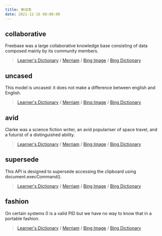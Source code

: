 ```yaml
---
title: 单词本
date: 2021-12-16 08:00:00
---
```


## collaborative

Freebase was a large collaborative knowledge base consisting of data composed mainly by its community members.

> [Learner's Dictionary](https://www.learnersdictionary.com/definition/collaborative) / [Merriam](https://www.merriam-webster.com/dictionary/collaborative) / [Bing Image](https://cn.bing.com/images/search?q=collaborative) / [Bing Dictionary](https://cn.bing.com/dict/search?q=collaborative)


## uncased

This model is uncased: it does not make a difference between english and English.

> [Learner's Dictionary](https://www.learnersdictionary.com/definition/uncased) / [Merriam](https://www.merriam-webster.com/dictionary/uncased) / [Bing Image](https://cn.bing.com/images/search?q=uncased) / [Bing Dictionary](https://cn.bing.com/dict/search?q=uncased)


## avid

Clarke was a science fiction writer, an avid populariser of space travel, and a futurist of a distinguished ability.


> [Learner's Dictionary](https://www.learnersdictionary.com/definition/avid) / [Merriam](https://www.merriam-webster.com/dictionary/avid) / [Bing Image](https://cn.bing.com/images/search?q=avid) / [Bing Dictionary](https://cn.bing.com/dict/search?q=avid)


## supersede 

This API is designed to supersede accessing the clipboard using document.execCommand().

> [Learner's Dictionary](https://www.learnersdictionary.com/definition/supersede ) / [Merriam](https://www.merriam-webster.com/dictionary/supersede ) / [Bing Image](https://cn.bing.com/images/search?q=supersede ) / [Bing Dictionary](https://cn.bing.com/dict/search?q=supersede )

## fashion

On certain systems 0 is a valid PID but we have no way to know that in a portable fashion.

> [Learner's Dictionary](https://www.learnersdictionary.com/definition/fashion) / [Merriam](https://www.merriam-webster.com/dictionary/fashion) / [Bing Image](https://cn.bing.com/images/search?q=fashion) / [Bing Dictionary](https://cn.bing.com/dict/search?q=fashion)